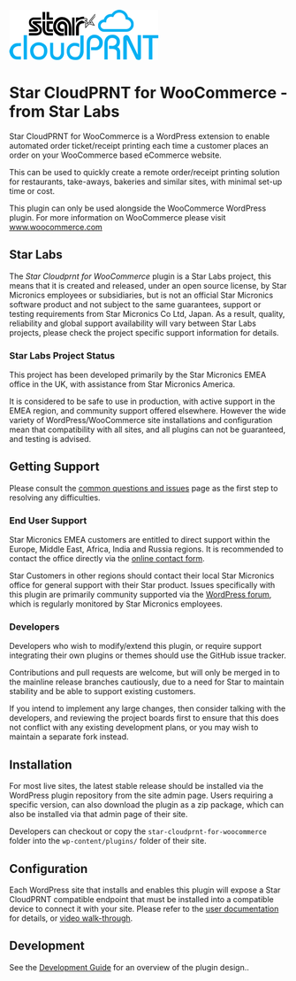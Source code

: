 ![Logo](images/logo.png)

# Star CloudPRNT for WooCommerce - from Star Labs

Star CloudPRNT for WooCommerce is a WordPress extension to enable automated order ticket/receipt printing each time a customer places an order on your WooCommerce based eCommerce website.

This can be used to quickly create a remote order/receipt printing solution for restaurants, take-aways, bakeries and similar sites, with minimal set-up time or cost.

This plugin can only be used alongside the WooCommerce WordPress plugin.  For more information on WooCommerce please visit www.woocommerce.com

## Star Labs

The *Star Cloudprnt for WooCommerce* plugin is a Star Labs project, this means that it is created and released, under an open source license, by Star Micronics employees or subsidiaries, but is not an official Star Micronics software product and not subject to the same guarantees, support or testing requirements from Star Micronics Co Ltd, Japan. As a result, quality, reliability and global support availability will vary between Star Labs projects, please check the project specific support information for details.

### Star Labs Project Status

This project has been developed primarily by the Star Micronics EMEA office in the UK, with assistance from Star Micronics America.

It is considered to be safe to use in production, with active support in the EMEA region, and community support offered elsewhere. However the wide variety of WordPress/WooCommerce site installations and configuration mean that compatibility with all sites, and all plugins can not be guaranteed, and testing is advised.

## Getting Support

Please consult the [common questions and issues](common_issues.md) page as the first step to resolving any difficulties.

### End User Support

Star Micronics EMEA customers are entitled to direct support within the Europe, Middle East, Africa, India and Russia regions. It is recommended to contact the office directly via the [online contact form](https://star-emea.com/contact/).

Star Customers in other regions should contact their local Star Micronics office for general support with their Star product. Issues specifically with this plugin are primarily community supported via the [WordPress forum](https://wordpress.org/support/plugin/star-cloudprnt-for-woocommerce/), which is regularly monitored by Star Micronics employees.

### Developers

Developers who wish to modify/extend this plugin, or require support integrating their own plugins or themes should use the GitHub issue tracker.

Contributions and pull requests are welcome, but will only be merged in to the mainline release branches cautiously, due to a need for Star to maintain stability and be able to support existing customers.

If you intend to implement any large changes, then consider talking with the developers, and reviewing the project boards first to ensure that this does not conflict with any existing development plans, or you may wish to maintain a separate fork instead.

## Installation

For most live sites, the latest stable release should be installed via the WordPress plugin repository from the site admin page.
Users requiring a specific version, can also download the plugin as a zip package, which can also be installed via that admin page of their site.

Developers can checkout or copy the `star-cloudprnt-for-woocommerce` folder into the `wp-content/plugins/` folder of their site.

## Configuration

Each WordPress site that installs and enables this plugin will expose a Star CloudPRNT compatible endpoint that must be installed into a compatible device to connect it with your site.
Please refer to the [user documentation](readme.txt) for details, or [video walk-through](https://www.youtube.com/watch?v=2O3pZJ-kfqk).

## Development

See the [Development Guide](development.md) for an overview of the plugin design..
